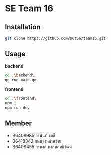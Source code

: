 # SE Team 16

## Installation

```bash
git clone https://github.com/sut66/team16.git
```

## Usage

**backend**

```bash
cd .\backend\
go run main.go
```

**frontend**

```bash
cd .\frontend\
npm i
npm run dev
```

## Member

- B6408985 วรนันท์ ชอลี
- B6418342 กษมา เหล่าหว้าน
- B6406455 วรพงศ์ พงศ์พฤทธิวัฒน์
